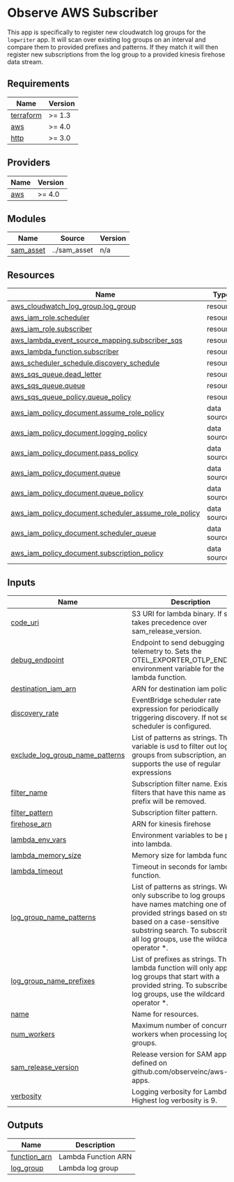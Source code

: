 # Observe AWS Subscriber

This app is specifically to register new cloudwatch log groups for the `logwriter` app. It will scan over existing log groups on an interval and compare them to provided prefixes and patterns. If they match it will then register new subscriptions from the log group to a provided kinesis firehose data stream. 

<!-- BEGINNING OF PRE-COMMIT-TERRAFORM DOCS HOOK -->
## Requirements

| Name | Version |
|------|---------|
| <a name="requirement_terraform"></a> [terraform](#requirement\_terraform) | >= 1.3 |
| <a name="requirement_aws"></a> [aws](#requirement\_aws) | >= 4.0 |
| <a name="requirement_http"></a> [http](#requirement\_http) | >= 3.0 |

## Providers

| Name | Version |
|------|---------|
| <a name="provider_aws"></a> [aws](#provider\_aws) | >= 4.0 |

## Modules

| Name | Source | Version |
|------|--------|---------|
| <a name="module_sam_asset"></a> [sam\_asset](#module\_sam\_asset) | ../sam_asset | n/a |

## Resources

| Name | Type |
|------|------|
| [aws_cloudwatch_log_group.log_group](https://registry.terraform.io/providers/hashicorp/aws/latest/docs/resources/cloudwatch_log_group) | resource |
| [aws_iam_role.scheduler](https://registry.terraform.io/providers/hashicorp/aws/latest/docs/resources/iam_role) | resource |
| [aws_iam_role.subscriber](https://registry.terraform.io/providers/hashicorp/aws/latest/docs/resources/iam_role) | resource |
| [aws_lambda_event_source_mapping.subscriber_sqs](https://registry.terraform.io/providers/hashicorp/aws/latest/docs/resources/lambda_event_source_mapping) | resource |
| [aws_lambda_function.subscriber](https://registry.terraform.io/providers/hashicorp/aws/latest/docs/resources/lambda_function) | resource |
| [aws_scheduler_schedule.discovery_schedule](https://registry.terraform.io/providers/hashicorp/aws/latest/docs/resources/scheduler_schedule) | resource |
| [aws_sqs_queue.dead_letter](https://registry.terraform.io/providers/hashicorp/aws/latest/docs/resources/sqs_queue) | resource |
| [aws_sqs_queue.queue](https://registry.terraform.io/providers/hashicorp/aws/latest/docs/resources/sqs_queue) | resource |
| [aws_sqs_queue_policy.queue_policy](https://registry.terraform.io/providers/hashicorp/aws/latest/docs/resources/sqs_queue_policy) | resource |
| [aws_iam_policy_document.assume_role_policy](https://registry.terraform.io/providers/hashicorp/aws/latest/docs/data-sources/iam_policy_document) | data source |
| [aws_iam_policy_document.logging_policy](https://registry.terraform.io/providers/hashicorp/aws/latest/docs/data-sources/iam_policy_document) | data source |
| [aws_iam_policy_document.pass_policy](https://registry.terraform.io/providers/hashicorp/aws/latest/docs/data-sources/iam_policy_document) | data source |
| [aws_iam_policy_document.queue](https://registry.terraform.io/providers/hashicorp/aws/latest/docs/data-sources/iam_policy_document) | data source |
| [aws_iam_policy_document.queue_policy](https://registry.terraform.io/providers/hashicorp/aws/latest/docs/data-sources/iam_policy_document) | data source |
| [aws_iam_policy_document.scheduler_assume_role_policy](https://registry.terraform.io/providers/hashicorp/aws/latest/docs/data-sources/iam_policy_document) | data source |
| [aws_iam_policy_document.scheduler_queue](https://registry.terraform.io/providers/hashicorp/aws/latest/docs/data-sources/iam_policy_document) | data source |
| [aws_iam_policy_document.subscription_policy](https://registry.terraform.io/providers/hashicorp/aws/latest/docs/data-sources/iam_policy_document) | data source |

## Inputs

| Name | Description | Type | Default | Required |
|------|-------------|------|---------|:--------:|
| <a name="input_code_uri"></a> [code\_uri](#input\_code\_uri) | S3 URI for lambda binary. If set, takes precedence over sam\_release\_version. | `string` | `""` | no |
| <a name="input_debug_endpoint"></a> [debug\_endpoint](#input\_debug\_endpoint) | Endpoint to send debugging telemetry to. Sets the OTEL\_EXPORTER\_OTLP\_ENDPOINT environment variable for the lambda function. | `string` | `""` | no |
| <a name="input_destination_iam_arn"></a> [destination\_iam\_arn](#input\_destination\_iam\_arn) | ARN for destination iam policy | `string` | n/a | yes |
| <a name="input_discovery_rate"></a> [discovery\_rate](#input\_discovery\_rate) | EventBridge scheduler rate expression for periodically triggering discovery. If not set, no scheduler is configured. | `string` | `""` | no |
| <a name="input_exclude_log_group_name_patterns"></a> [exclude\_log\_group\_name\_patterns](#input\_exclude\_log\_group\_name\_patterns) | List of patterns as strings. This variable is usd to filter out log groups from subscription, and supports the use of regular expressions | `list(string)` | `[]` | no |
| <a name="input_filter_name"></a> [filter\_name](#input\_filter\_name) | Subscription filter name. Existing filters that have this name as a prefix will be removed. | `string` | `"observe-logs-subscription"` | no |
| <a name="input_filter_pattern"></a> [filter\_pattern](#input\_filter\_pattern) | Subscription filter pattern. | `string` | `""` | no |
| <a name="input_firehose_arn"></a> [firehose\_arn](#input\_firehose\_arn) | ARN for kinesis firehose | `string` | n/a | yes |
| <a name="input_lambda_env_vars"></a> [lambda\_env\_vars](#input\_lambda\_env\_vars) | Environment variables to be passed into lambda. | `map(string)` | `{}` | no |
| <a name="input_lambda_memory_size"></a> [lambda\_memory\_size](#input\_lambda\_memory\_size) | Memory size for lambda function. | `number` | `128` | no |
| <a name="input_lambda_timeout"></a> [lambda\_timeout](#input\_lambda\_timeout) | Timeout in seconds for lambda function. | `number` | `20` | no |
| <a name="input_log_group_name_patterns"></a> [log\_group\_name\_patterns](#input\_log\_group\_name\_patterns) | List of patterns as strings. We will only subscribe to log groups that have names matching one of the provided strings based on strings based on a case-sensitive substring search. To subscribe to all log groups, use the wildcard operator *. | `list(string)` | `[]` | no |
| <a name="input_log_group_name_prefixes"></a> [log\_group\_name\_prefixes](#input\_log\_group\_name\_prefixes) | List of prefixes as strings. The lambda function will only apply to log groups that start with a provided string. To subscribe to all log groups, use the wildcard operator *. | `list(string)` | `[]` | no |
| <a name="input_name"></a> [name](#input\_name) | Name for resources. | `string` | n/a | yes |
| <a name="input_num_workers"></a> [num\_workers](#input\_num\_workers) | Maximum number of concurrent workers when processing log groups. | `number` | `1` | no |
| <a name="input_sam_release_version"></a> [sam\_release\_version](#input\_sam\_release\_version) | Release version for SAM apps as defined on github.com/observeinc/aws-sam-apps. | `string` | `null` | no |
| <a name="input_verbosity"></a> [verbosity](#input\_verbosity) | Logging verbosity for Lambda. Highest log verbosity is 9. | `number` | `1` | no |

## Outputs

| Name | Description |
|------|-------------|
| <a name="output_function_arn"></a> [function\_arn](#output\_function\_arn) | Lambda Function ARN |
| <a name="output_log_group"></a> [log\_group](#output\_log\_group) | Lambda log group |
<!-- END OF PRE-COMMIT-TERRAFORM DOCS HOOK -->
